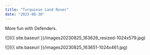 ```yaml
---
title: "Turquiose Land Rover"
date: "2023-08-30"
---
```


More fun with Defenders.

![]({{ site.baseurl }}/images20230825_163626_resized-1024x579.jpg)

![]({{ site.baseurl }}/images20230825_163651-1024x461.jpg)
